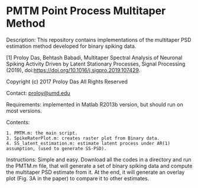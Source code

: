 # PMTM Point Process Multitaper Method

Description: This repository contains implementations of the multitaper PSD estimation method developed for binary spiking data.

[1] Proloy Das,  Behtash Babadi,  Multitaper Spectral Analysis of Neuronal Spiking Activity Driven by Latent Stationary Processes, Signal Processing (2019), doi:https://doi.org/10.1016/j.sigpro.2019.107429.

Copyright (c) 2017 Proloy Das All Rights Reserved   

Contact: proloy@umd.edu

Requirements:
  implemented in Matlab R2013b version, but should run on most versions.
  
Contents:

    1. PMTM.m: the main script.
    3. SpikeRaterPlot.m: creates raster plot from Binary data.
    4. SS_latent_estimation.m: estimate latent process under AR(1) assumption, (used to generate SS-PSD).
    
Instructions: Simple and easy.
  Download all the codes in a directory and run the PMTM.m file, that will generate a set of binary spiking data and compute the multitaper PSD estimate from it. At the end, it will generate an overlay plot (Fig. 3A in the paper) to compare it to other estimates.
